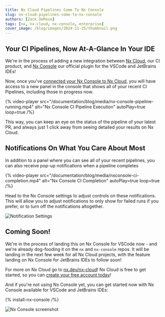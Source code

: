 ```yaml
---
title: Nx Cloud Pipelines Come To Nx Console
slug: nx-cloud-pipelines-come-to-nx-console
authors: [Zack DeRose]
tags: [nx, nx-cloud, nx-console, enterprise]
cover_image: /blog/images/2024-11-25/thumbnail.png
---
```


## Your CI Pipelines, Now At-A-Glance In Your IDE

We're in the process of adding a new integration between [Nx Cloud](/nx-cloud), our CI product, and [Nx Console](/getting-started/editor-setup) our official plugin for the VSCode and JetBrains IDEs!

Now, once you've [connected your Nx Console to Nx Cloud](/blog/nx-console-meets-nx-cloud), you will have access to a new panel in the console that shows all of your recent CI Pipelines, including those in progress now.

{% video-player src="/documentation/blog/media/nx-console-pipeline-running.mp4" alt="Nx Console CI Pipeline Execution" autoPlay=true loop=true  /%}

This way, you can keep an eye on the status of the pipeline of your latest PR, and always just 1 click away from seeing detailed your results on Nx Cloud.

## Notifications On What You Care About Most

In addition to a panel where you can see all of your recent pipelines, you can also receive pop-up notifications when a pipeline completes

{% video-player src="/documentation/blog/media/nxconsole-ci-completion.mp4" alt="Nx Console CI Completion" autoPlay=true loop=true  /%}

Head to the Nx Console settings to adjust controls on these notifications. This will allow you to adjust notifications to only show for failed runs if you prefer, or to turn off the notifications altogether.

![Notification Settings](/blog/images/2024-11-25/notification-settings.png)

## Coming Soon!

We're in the process of landing this on Nx Console for VSCode now - and we're already dog-fooding it on the `nx` and `nx-console` repos. It will be landing in the next few week for all Nx Cloud projects, with the feature landing on Nx Console for JetBrains IDEs to follow soon!

For more on Nx Cloud go to [nx.dev/nx-cloud](/nx-cloud)! Nx Cloud is free to get started, so you can [create your free account today](https://nx.app)!

And if you're not using Nx Console yet, you can get started now with Nx Console available for VSCode and JetBrains IDEs:

{% install-nx-console /%}

![Nx Console screenshot](/shared/images/nx-console/nx-console-screenshot.webp)
